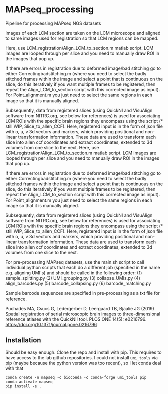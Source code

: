 # MAPseq_processing
Pipeline for processing MAPseq NGS datasets

Images of each LCM section are taken on the LCM microscope and aligned to same images used for registration so that LCM regions can be mapped.

Here, use LCM_registration/Align_LCM_to_section.m matlab script. LCM images are looped through per slice and you need to manually draw ROI in the images that pop up.

If there are errors in registration due to deformed image/bad stitching go to either Correctingbadstitching.m (where you need to select the badly stitched frames within the image and select a point that is continuous on the slice, do this iteratively if you want multiple frames to be registered, then repeat the Align_LCM_to_section script with this corrected image as input). For Point_alignment.m you just need to select the same regions in each image so that it is manually aligned.

Subsequently, data from registered slices (using QuickNI and VisuAlign software from NITRC.org, see below for references) is used for associating LCM ROIs with the specific brain regions they encompass using the script (* still WIP, Slice_to_allen_CCF). Here, registered input is in the form of json file with o, u, v 3d vectors and markers, which providing positional and non-linear transformation information. These data are used to transform each slice into allen ccf coordinates and extract coordinates, extended to 3d volumes from one slice to the next.
Here, use LCM_registration/Align_LCM_to_section.m matlab script. LCM images are looped through per slice and you need to manually draw ROI in the images that pop up.

If there are errors in registration due to deformed image/bad stitching go to either Correctingbadstitching.m (where you need to select the badly stitched frames within the image and select a point that is continuous on the slice, do this iteratively if you want multiple frames to be registered, then repeat the Align_LCM_to_section script with this corrected image as input). For Point_alignment.m you just need to select the same regions in each image so that it is manually aligned.

Subsequently, data from registered slices (using QuickNI and VisuAlign software from NITRC.org, see below for references) is used for associating LCM ROIs with the specific brain regions they encompass using the script (* still WIP, Slice_to_allen_CCF). Here, registered input is in the form of json file with o, u, v 3d vectors and markers, which providing positional and non-linear transformation information. These data are used to transform each slice into allen ccf coordinates and extract coordinates, extended to 3d volumes from one slice to the next.

For pre-processing MAPseq datasets, use the main.sh script to call individual python scripts that each do a different job (specified in the name e.g. aligning UMI's) and should be called in the following order:
(1) sample_splitting.py
(2) UMI_grouping.py
(3) collapse_UMIs.py
(4) align_barcodes.py
(5) barcode_collapsing.py
(6) barcode_matching.py

Sample barcode sequences are specified in pre-processing as a txt file for reference.


Puchades MA, Csucs G, Ledergerber D, Leergaard TB, Bjaalie JG (2019) Spatial registration of serial microscopic brain images to three-dimensional reference atlases with the QuickNII tool. PLOS ONE 14(5): e0216796. https://doi.org/10.1371/journal.pone.0216796

## Installation

Should be easy enough. Clone the repo and install with pip. This requires to have access
to the lab github repositories.
I could not install `umi_tools` via pip (maybe because the python version was too
recent), so I let conda deal with that

```
conda create -n mapseq -c bioconda -c conda-forge umi_tools pip
conda activate mapseq
pip install -e .
```